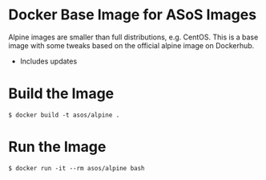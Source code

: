 # Docker Base Image for ASoS Images

Alpine images are smaller than full distributions, e.g. CentOS. This is a base image with some tweaks based on the official alpine image on Dockerhub.

* Includes updates

# Build the Image

~~~~
$ docker build -t asos/alpine .
~~~~

# Run the Image

~~~~
$ docker run -it --rm asos/alpine bash
~~~~
